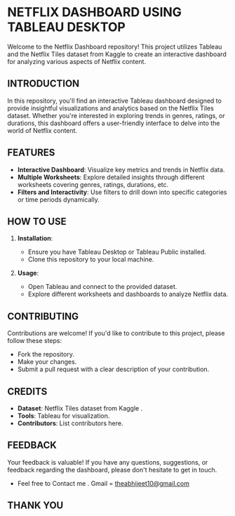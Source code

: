 # NETFLIX DASHBOARD USING TABLEAU DESKTOP

Welcome to the Netflix Dashboard repository! This project utilizes Tableau and the Netflix Tiles dataset from Kaggle to create an interactive dashboard for analyzing various aspects of Netflix content.

## INTRODUCTION
In this repository, you'll find an interactive Tableau dashboard designed to provide insightful visualizations and analytics based on the Netflix Tiles dataset. Whether you're interested in exploring trends in genres, ratings, or durations, this dashboard offers a user-friendly interface to delve into the world of Netflix content.

## FEATURES
- **Interactive Dashboard**: Visualize key metrics and trends in Netflix data.
- **Multiple Worksheets**: Explore detailed insights through different worksheets covering genres, ratings, durations, etc.
- **Filters and Interactivity**: Use filters to drill down into specific categories or time periods dynamically.

## HOW TO USE
1. **Installation**:
   - Ensure you have Tableau Desktop or Tableau Public installed.
   - Clone this repository to your local machine.

2. **Usage**:
   - Open Tableau and connect to the provided dataset.
   - Explore different worksheets and dashboards to analyze Netflix data.

## CONTRIBUTING
Contributions are welcome! If you'd like to contribute to this project, please follow these steps:
- Fork the repository.
- Make your changes.
- Submit a pull request with a clear description of your contribution.

## CREDITS
- **Dataset**: Netflix Tiles dataset from Kaggle .
- **Tools**: Tableau for visualization.
- **Contributors**: List contributors here.

## FEEDBACK
Your feedback is valuable! If you have any questions, suggestions, or feedback regarding the dashboard, please don't hesitate to get in touch.

- Feel free to Contact me . Gmail = theabhijeet10@gmail.com

## THANK YOU
